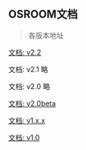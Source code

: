 ## OSROOM文档
> 各版本地址

[文档: v2.2](https://osroom.github.io/osroom-doc/osr/v2.2/)

文档: v2.1 略

文档: v2.0 略

[文档: v2.0beta](https://osroom.github.io/osroom-doc/osr/v2.0beta/)

[文档: v1.x.x](https://osroom.github.io/osroom-doc/osr/v1.x.x/)

[文档: v1.0](https://osroom.github.io/osroom-doc/osr/v1.0/)

